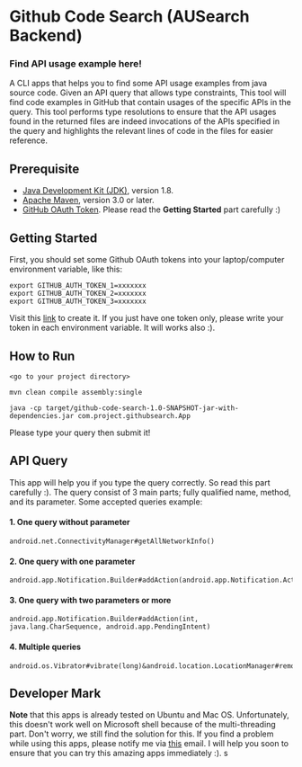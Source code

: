 # Github Code Search (AUSearch Backend)
### Find API usage example here!
A CLI apps that helps you to find some API usage examples from java source code. Given an API query that allows type constraints, This tool will find code examples in GitHub that contain usages of the specific APIs in the query. This tool performs type resolutions to ensure that the API usages found in the returned files are indeed invocations of the APIs specified in the query and highlights the relevant lines of code in the files for easier reference.

## Prerequisite

- [Java Development Kit (JDK)](https://www.oracle.com/technetwork/java/javase/downloads/index.html), version 1.8.
- [Apache Maven](https://maven.apache.org/), version 3.0 or later.
- [GitHub OAuth Token](https://github.com/settings/tokens). Please read the **Getting Started** part carefully :)

## Getting Started

First, you should set some Github OAuth tokens into your laptop/computer environment variable, like this:
```
export GITHUB_AUTH_TOKEN_1=xxxxxxx
export GITHUB_AUTH_TOKEN_2=xxxxxxx
export GITHUB_AUTH_TOKEN_3=xxxxxxx
```
Visit this [link](https://github.com/settings/tokens) to create it. If you just have one token only, please write your token in each environment variable. It will works also :). 


## How to Run

```
<go to your project directory>

mvn clean compile assembly:single

java -cp target/github-code-search-1.0-SNAPSHOT-jar-with-dependencies.jar com.project.githubsearch.App
```

Please type your query then submit it!

## API Query
This app will help you if you type the query correctly. So read this part carefully :). The query consist of 3 main parts; fully qualified name, method, and its parameter.
Some accepted queries example:
#### 1. One query without parameter
```
android.net.ConnectivityManager#getAllNetworkInfo()
```
#### 2. One query with one parameter
```
android.app.Notification.Builder#addAction(android.app.Notification.Action)
```
#### 3. One query with two parameters or more
```
android.app.Notification.Builder#addAction(int, java.lang.CharSequence, android.app.PendingIntent)
```
#### 4. Multiple queries
```
android.os.Vibrator#vibrate(long)&android.location.LocationManager#removeGpsStatusListener(android.location.GpsStatus.Listener)
```


## Developer Mark 
**Note** that this apps is already tested on Ubuntu and Mac OS. Unfortunately, this doesn't work well on Microsoft shell because of the multi-threading part. Don't worry, we still find the solution for this. If you find a problem while using this apps, please notify me via [this](mhilmia@smu.edu.sg) email. I will help you soon to ensure that you can try this amazing apps immediately :). s